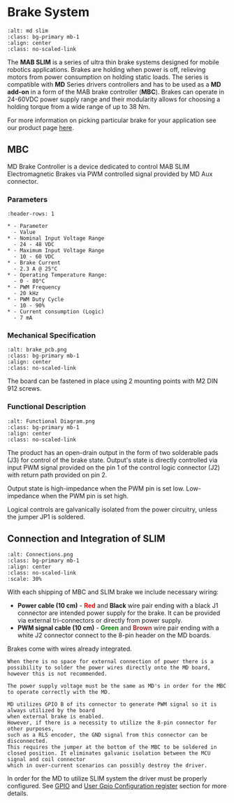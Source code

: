 # Brake System

```{figure} ./images/brake/slim_md80.jpg
:alt: md slim 
:class: bg-primary mb-1
:align: center
:class: no-scaled-link
```

The **MAB SLIM** is a series of ultra thin brake systems designed for mobile robotics applications.
Brakes are holding when power is off, relieving motors from power consumption on holding static
loads. The series is compatible with **MD** Series drivers controllers and has to be used as a **MD
add-on** in a form of the MAB brake controller (**MBC**). Brakes can operate in 24-60VDC power
supply range and their modularity allows for choosing a holding torque from a wide range of up to 38
Nm.

For more information on picking particular brake for your application see our product page
[here](https://www.mabrobotics.pl/product-page/mab-slim-electromagnetic-brake).

## MBC

MD Brake Controller is a device dedicated to control MAB SLIM Electromagnetic Brakes via PWM
controlled signal provided by MD Aux connector.

### Parameters 

```{list-table}
:header-rows: 1

* - Parameter
  - Value
* - Nominal Input Voltage Range
  - 24 - 48 VDC
* - Maximum Input Voltage Range
  - 10 - 60 VDC
* - Brake Current
  - 2.3 A @ 25°C
* - Operating Temperature Range: 
  - 0 - 80°C
* - PWM Frequency 
  - 20 kHz
* - PWM Duty Cycle
  - 10 - 90%
* - Current consumption (Logic)
  - 7 mA
```

### Mechanical Specification

```{figure} images/brake/brake_pcb.png
:alt: brake_pcb.png
:class: bg-primary mb-1
:align: center
:class: no-scaled-link
```

The board can be fastened in place using 2 mounting points with M2 DIN 912 screws.

<div style="page-break-after: always;"></div>

### Functional Description

```{figure} images/functional_diagram.png
:alt: Functional Diagram.png
:class: bg-primary mb-1
:align: center
:class: no-scaled-link
```

The product has an open-drain output in the form of two solderable pads (J3) for control of the
brake state. Output's state is directly controlled via input PWM signal provided on the pin 1 of the
control logic connector (J2) with return path provided on pin 2.

Output state is high-impedance when the PWM pin is set low. Low-impedance when the PWM pin is set
high.

Logical controls are galvanically isolated from the power circuitry, unless the jumper JP1 is
soldered.

## Connection and Integration of SLIM

```{figure} images/brake/MBC_connected.png
:alt: Connections.png
:class: bg-primary mb-1
:align: center
:class: no-scaled-link
:scale: 30%
```

With each shipping of MBC and SLIM brake we include necessary wiring:

- **Power cable (10 cm)** - <span style='color: red'>**Red**</span> and **Black** wire pair ending
  with a black J1 connector are intended power supply for the brake. It can be provided via external
  tri-connectors or directly from power supply.
- **PWM signal cable (10 cm)** - <span style='color: green'>**Green**</span> and
  <span style='color: brown'>**Brown**</span> wire pair ending with a white J2 connector connect to
  the 8-pin header on the MD boards.

Brakes come with wires already integrated.

```{note}
When there is no space for external connection of power there is a possibility to solder the power wires directly onto the MD board, however this is not recommended. 
```

```{important}
The power supply voltage must be the same as MD's in order for the MBC to operate correctly with the MD.
```

```{note}
MD utilizes GPIO B of its connector to generate PWM signal so it is always utilized by the board 
when external brake is enabled.
However, if there is a necessity to utilize the 8-pin connector for other purposes, 
such as a RLS encoder, the GND signal from this connector can be disconnected.
This requires the jumper at the bottom of the MBC to be soldered in closed position. It eliminates galvanic isolation between the MCU signal and coil connector
which in over-current scenarios can possibly destroy the driver.
```

In order for the MD to utilize SLIM system the driver must be properly configured. See [GPIO](GPIO)
and [User Gpio Configuration register](registers) section for more details.
